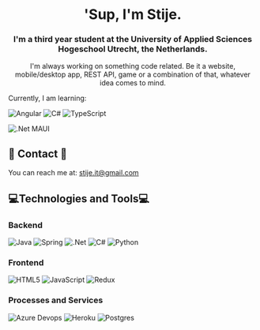 <h1 align=center> 'Sup, I'm Stije. </h1>
<h3 align=center> I'm a third year student at the University of Applied Sciences Hogeschool Utrecht, the Netherlands. </h3>

<p align=center> I'm always working on something code related. Be it a website, mobile/desktop app, REST API, game or a combination of that, whatever idea comes to mind. </p>

Currently, I am learning:

![Angular](https://img.shields.io/badge/angular-%23DD0031.svg?style=for-the-badge&logo=angular&logoColor=white)
![C#](https://img.shields.io/badge/c%23-%23239120.svg?style=for-the-badge&logo=c-sharp&logoColor=white)
![TypeScript](https://img.shields.io/badge/typescript-%23007ACC.svg?style=for-the-badge&logo=typescript&logoColor=white)

![.Net MAUI](https://img.shields.io/badge/MAUI-5C2D91?style=for-the-badge&logo=.net&logoColor=white)

## :thought_balloon: Contact :thought_balloon:
You can reach me at: stije.it@gmail.com

## 💻Technologies and Tools💻
### Backend
![Java](https://img.shields.io/badge/Java-ED8B00?style=for-the-badge&logo=java&logoColor=white)
![Spring](https://img.shields.io/badge/Spring-6DB33F?style=for-the-badge&logo=spring&logoColor=white)
![.Net](https://img.shields.io/badge/.NET-5C2D91?style=for-the-badge&logo=.net&logoColor=white)
![C#](https://img.shields.io/badge/c%23-%23239120.svg?style=for-the-badge&logo=c-sharp&logoColor=white)
![Python](https://img.shields.io/badge/python-3670A0?style=for-the-badge&logo=python&logoColor=ffdd54)

### Frontend
![HTML5](https://img.shields.io/badge/html5-%23E34F26.svg?style=for-the-badge&logo=html5&logoColor=white)
![JavaScript](https://img.shields.io/badge/javascript-%23323330.svg?style=for-the-badge&logo=javascript&logoColor=%23F7DF1E)
![Redux](https://img.shields.io/badge/Redux-593D88?style=for-the-badge&logo=redux&logoColor=white)

### Processes and Services
![Azure Devops](https://img.shields.io/badge/Azure_DevOps-0078D7?style=for-the-badge&logo=azure-devops&logoColor=white)
![Heroku](https://img.shields.io/badge/Heroku-430098?style=for-the-badge&logo=heroku&logoColor=white)
![Postgres](https://img.shields.io/badge/PostgreSQL-316192?style=for-the-badge&logo=postgresql&logoColor=white)

 <!-- ![Top languages](https://github-readme-stats.vercel.app/api/top-langs/?username=stijuh&hide=javascript,css,scss,html&count_private=true&theme=tokyonight) -->
